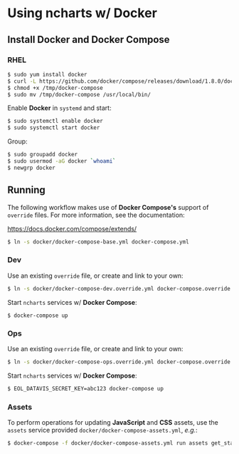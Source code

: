 # Using ncharts w/ Docker

## Install Docker and Docker Compose

### RHEL

```sh
$ sudo yum install docker
$ curl -L https://github.com/docker/compose/releases/download/1.8.0/docker-compose-`uname -s`-`uname -m` > /tmp/docker-compose
$ chmod +x /tmp/docker-compose
$ sudo mv /tmp/docker-compose /usr/local/bin/
```

Enable **Docker** in `systemd` and start:

```sh
$ sudo systemctl enable docker
$ sudo systemctl start docker
```

Group:

```sh
$ sudo groupadd docker
$ sudo usermod -aG docker `whoami`
$ newgrp docker
```

## Running

The following workflow makes use of **Docker Compose's** support of `override` files. For more information, see the documentation:

<https://docs.docker.com/compose/extends/>

```sh
$ ln -s docker/docker-compose-base.yml docker-compose.yml
```

### Dev

Use an existing `override` file, or create and link to your own:

```sh
$ ln -s docker/docker-compose-dev.override.yml docker-compose.override.yml
```

Start `ncharts` services w/ **Docker Compose**:

```
$ docker-compose up
```

### Ops

Use an existing `override` file, or create and link to your own:

```sh
$ ln -s docker/docker-compose-ops.override.yml docker-compose.override.yml
```

Start `ncharts` services w/ **Docker Compose**:

```sh
$ EOL_DATAVIS_SECRET_KEY=abc123 docker-compose up
```

### Assets

To perform operations for updating **JavaScript** and **CSS** assets, use the `assets` service provided `docker/docker-compose-assets.yml`, *e.g.*:

```sh
$ docker-compose -f docker/docker-compose-assets.yml run assets get_static_files.sh
```
